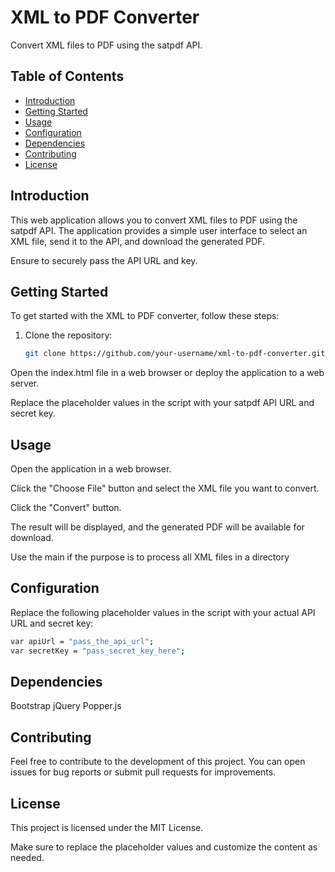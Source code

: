 # XML to PDF Converter

Convert XML files to PDF using the satpdf API.

## Table of Contents

- [Introduction](#introduction)
- [Getting Started](#getting-started)
- [Usage](#usage)
- [Configuration](#configuration)
- [Dependencies](#dependencies)
- [Contributing](#contributing)
- [License](#license)

## Introduction

This web application allows you to convert XML files to PDF using the satpdf API. The application provides a simple user interface to select an XML file, send it to the API, and download the generated PDF.

Ensure to securely pass the API URL and key.


## Getting Started

To get started with the XML to PDF converter, follow these steps:

1. Clone the repository:

   ```bash
   git clone https://github.com/your-username/xml-to-pdf-converter.git
   ```
Open the index.html file in a web browser or deploy the application to a web server.

Replace the placeholder values in the script with your satpdf API URL and secret key.

## Usage
Open the application in a web browser.

Click the "Choose File" button and select the XML file you want to convert.

Click the "Convert" button.

The result will be displayed, and the generated PDF will be available for download.

Use the main if the purpose is to process all XML files in a directory

## Configuration
Replace the following placeholder values in the script with your actual API URL and secret key:
   
   ```bash
   var apiUrl = "pass_the_api_url";
   var secretKey = "pass_secret_key_here";
   ```
## Dependencies
   Bootstrap
   jQuery
   Popper.js

## Contributing
Feel free to contribute to the development of this project. You can open issues for bug reports or submit pull requests for improvements.

## License
This project is licensed under the MIT License.


Make sure to replace the placeholder values and customize the content as needed.
